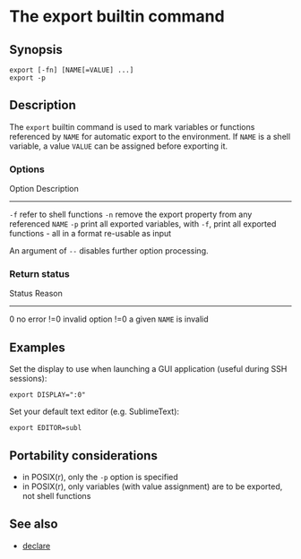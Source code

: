 # The export builtin command

## Synopsis

    export [-fn] [NAME[=VALUE] ...]
    export -p

## Description

The `export` builtin command is used to mark variables or functions
referenced by `NAME` for automatic export to the environment. If `NAME`
is a shell variable, a value `VALUE` can be assigned before exporting
it.

### Options

  Option   Description
  -------- ------------------------------------------------------------------------------------------------------------
  `-f`     refer to shell functions
  `-n`     remove the export property from any referenced `NAME`
  `-p`     print all exported variables, with `-f`, print all exported functions - all in a format re-usable as input

An argument of `--` disables further option processing.

### Return status

  Status   Reason
  -------- ---------------------------
  0        no error
  !=0      invalid option
  !=0      a given `NAME` is invalid

## Examples

Set the display to use when launching a GUI application (useful during
SSH sessions):

    export DISPLAY=":0"

Set your default text editor (e.g. SublimeText):

    export EDITOR=subl

## Portability considerations

-   in POSIX(r), only the `-p` option is specified
-   in POSIX(r), only variables (with value assignment) are to be
    exported, not shell functions

## See also

-   [declare](../../commands/builtin/declare.md)
